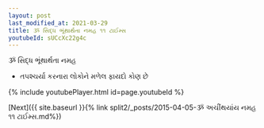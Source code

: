 ```yaml
---
layout: post
last_modified_at: 2021-03-29
title: ૐ સિદ્ધ ભૂંથાર્થતા નમહ ૧૧ ટાઈમ્સ
youtubeId: sUCcXc22g4c
---
```

 
 
 ૐ સિદ્ધ ભૂંથાર્થતા નમહ  
 
 -  તપશ્ચર્યા કરનારા લોકોને મળેલ ફાયદો કોણ છે 
 
  
 
  
 
 
 
 
 
 


{% include youtubePlayer.html id=page.youtubeId %}
 
[Next]({{ site.baseurl }}{% link  split2/_posts/2015-04-05-ૐ અચીંથયાંય નમહ ૧૧ ટાઈમ્સ.md%})
 
